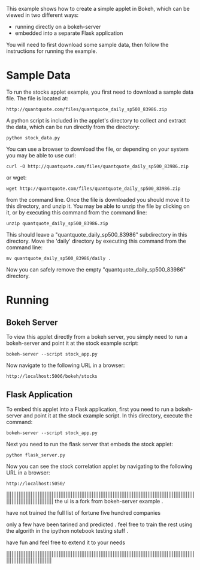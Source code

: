 This example shows how to create a simple applet in Bokeh, which can
be viewed in two different ways:

* running directly on a bokeh-server
* embedded into a separate Flask application

You will need to first download some sample data, then follow the
instructions for running the example.

Sample Data
===========

To run the stocks applet example, you first need to download a sample data
file. The file is located at:

    http://quantquote.com/files/quantquote_daily_sp500_83986.zip

A python script is included in the applet's directory to collect and extract 
the data, which can be run directly from the directory:

    python stock_data.py

You can use a browser to download the file, or depending on your system you
may be able to use curl:

    curl -O http://quantquote.com/files/quantquote_daily_sp500_83986.zip

or wget:

    wget http://quantquote.com/files/quantquote_daily_sp500_83986.zip

from the command line. Once the file is downloaded you should move it
to this directory, and unzip it. You may be able to unzip the file by
clicking on it, or by executing this command from the command line:

    unzip quantquote_daily_sp500_83986.zip

This should leave a "quantquote_daily_sp500_83986" subdirectory in this directory.
Move the 'daily' directory by executing this command from the command line:

    mv quantquote_daily_sp500_83986/daily .

Now you can safely remove the empty "quantquote_daily_sp500_83986" directory.

Running
=======

Bokeh Server
------------

To view this applet directly from a bokeh server, you simply need to
run a bokeh-server and point it at the stock example script:

    bokeh-server --script stock_app.py

Now navigate to the following URL in a browser:

    http://localhost:5006/bokeh/stocks

Flask Application
-----------------

To embed this applet into a Flask application, first you need to run
a bokeh-server and point it at the stock example script. In this
directory, execute the command:

    bokeh-server --script stock_app.py

Next you need to run the flask server that embeds the stock applet:

    python flask_server.py

Now you can see the stock correlation applet by navigating to the following
URL in a browser:

    http://localhost:5050/

|||||||||||||||||||||||||||||||||||||||||||||||||||||||||||||||||||||||||||||||||||||||||||||||||||||||||||||||||||||||||||||||||||||||
the ui is a fork from bokeh-server example .

have not trained the full list of fortune five hundred companies 

only a few have been tarined and predicted .
feel free to train the rest using the algorith in the ipython notebook testing stuff .

have fun and feel free to extend it to your needs 

||||||||||||||||||||||||||||||||||||||||||||||||||||||||||||||||||||||||||||||||||||||||||||||||||||||||||||||||||||||||||||||||||||||
